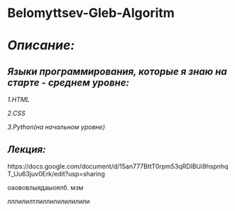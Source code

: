 # Belomyttsev-Gleb-Algoritm
<h1><i>Описание:</i></h1><p>
<h2><i><b> Языки программирования, которые я знаю на старте - среднем уровне:</b></i></h2><p>
   <i> 1.HTML</i><p>
    <i>2.CSS</i><p>
   <i> 3.Python(на начальном уровне)</i><p>
  <h2><i><b> Лекция:</b></i></h2><p>
https://docs.google.com/document/d/15an777BttT0rpm53qRDlBUi9hspnhqT_Uu63juv0Erk/edit?usp=sharing

оаововлыядаыоялб.  мзм


лллилилтлиллилилилилили
